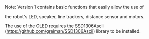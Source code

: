 Note: Version 1 contains basic functions that easily allow the use of 

the robot's LED, speaker, line trackers, distance sensor and motors.

The use of the OLED requires the SSD1306Ascii (https://github.com/greiman/SSD1306Ascii) library to be installed.
